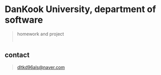 # DanKook University, department of software
> homework and project <br><br>
## contact
> dltkd96als@naver.com
